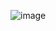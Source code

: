 
![image](https://github.com/shwetacctech/visualizer_dda_bresenham/assets/149310316/8e5c282c-9a52-457a-92ad-4bf91a32d023)
